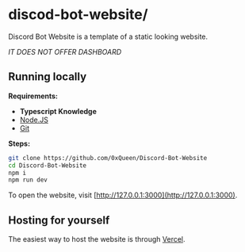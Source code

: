 # discod-bot-website/
Discord Bot Website is a template of a static looking website.

*IT DOES NOT OFFER DASHBOARD*

## Running locally
**Requirements:**

- **Typescript Knowledge**
- [Node.JS](https://git-scm.com/)
- [Git](https://nodejs.org/en)

**Steps:**
```bash
git clone https://github.com/0xQueen/Discord-Bot-Website
cd Discord-Bot-Website
npm i
npm run dev
```

To open the website, visit [http://127.0.0.1:3000](http://127.0.0.1:3000).

## Hosting for yourself
The easiest way to host the website is through [Vercel](https://vercel.com/new?utm_medium=default-template&filter=next.js&utm_source=create-next-app&utm_campaign=create-next-app-readme).
